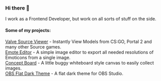 ### Hi there 👋

I work as a Frontend Developer, but work on all sorts of stuff on the side.

<!--
**luckydye/luckydye** is a ✨ _special_ ✨ repository because its `README.md` (this file) appears on your GitHub profile.

Here are some ideas to get you started:

- 🔭 I’m currently working on ...
- 🌱 I’m currently learning ...
- 👯 I’m looking to collaborate on ...
- 🤔 I’m looking for help with ...
- 💬 Ask me about ...
- 📫 How to reach me: ...
- 😄 Pronouns: ...
- ⚡ Fun fact: ...
-->

#### Some of my projects:

[Valve Source Viewer](https://vsource-viewer.web.app/) - Instantly View Models from CS:GO, Portal 2 and many other Source games.  
[Emote Editor](https://emote-editor.web.app/) - A simple image editor to export all needed resolutions of Emoticons from a single image.  
[Concept Board](https://conceptpanel.web.app/) - A little buggy whiteboard style canvas to easily collect images.  
[OBS Flat Dark Theme](https://obsproject.com/forum/resources/flat-dark-theme.616/) - A flat dark theme for OBS Studio.  
